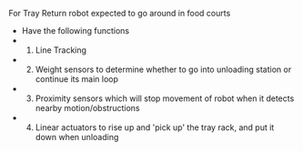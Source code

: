 For Tray Return robot expected to go around in food courts
- Have the following functions
- 1) Line Tracking
- 2) Weight sensors to determine whether to go into unloading station or continue its main loop
- 3) Proximity sensors which will stop movement of robot when it detects nearby motion/obstructions
- 4) Linear actuators to rise up and 'pick up' the tray rack, and put it down when unloading
